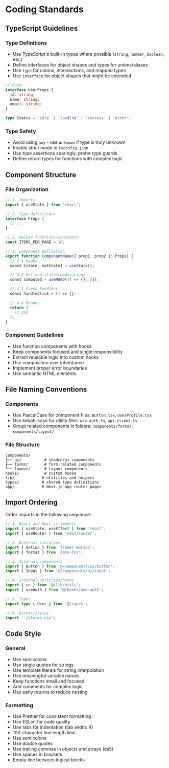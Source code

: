 # Coding Standards

## TypeScript Guidelines

### Type Definitions
- Use TypeScript's built-in types where possible (`string`, `number`, `boolean`, etc.)
- Define interfaces for object shapes and types for unions/aliases
- Use `type` for unions, intersections, and mapped types
- Use `interface` for object shapes that might be extended
```typescript
// Good
interface UserProps {
  id: string;
  name: string;
  email: string;
}

type Status = 'idle' | 'loading' | 'success' | 'error';
```

### Type Safety
- Avoid using `any` - use `unknown` if type is truly unknown
- Enable strict mode in `tsconfig.json`
- Use type assertions sparingly, prefer type guards
- Define return types for functions with complex logic

## Component Structure

### File Organization
```typescript
// 1. Imports
import { useState } from 'react';

// 2. Type definitions
interface Props {
  // ...
}

// 3. Helper functions/constants
const ITEMS_PER_PAGE = 10;

// 4. Component definition
export function ComponentName({ prop1, prop2 }: Props) {
  // 4.1 Hooks
  const [state, setState] = useState();

  // 4.2 Derived state/computations
  const computed = useMemo(() => {}, []);

  // 4.3 Event handlers
  const handleClick = () => {};

  // 4.4 Render
  return (
    // JSX
  );
}
```

### Component Guidelines
- Use function components with hooks
- Keep components focused and single-responsibility
- Extract reusable logic into custom hooks
- Use composition over inheritance
- Implement proper error boundaries
- Use semantic HTML elements

## File Naming Conventions

### Components
- Use PascalCase for component files: `Button.tsx`, `UserProfile.tsx`
- Use kebab-case for utility files: `use-auth.ts`, `api-client.ts`
- Group related components in folders: `components/forms/`, `components/layout/`

### File Structure
```
components/
├── ui/          # shadcn/ui components
├── forms/       # form-related components
└── layout/      # layout components
hooks/           # custom hooks
lib/            # utilities and helpers
types/          # shared type definitions
app/            # Next.js app router pages
```

## Import Ordering

Order imports in the following sequence:
```typescript
// 1. React and Next.js imports
import { useState, useEffect } from 'react';
import { useRouter } from 'next/router';

// 2. External libraries
import { motion } from 'framer-motion';
import { format } from 'date-fns';

// 3. Internal components
import { Button } from '@/components/ui/button';
import { Input } from '@/components/ui/input';

// 4. Internal utilities/hooks
import { cn } from '@/lib/utils';
import { useAuth } from '@/hooks/use-auth';

// 5. Types
import type { User } from '@/types';

// 6. Assets/styles
import './styles.css';
```

## Code Style

### General
- Use semicolons
- Use single quotes for strings
- Use template literals for string interpolation
- Use meaningful variable names
- Keep functions small and focused
- Add comments for complex logic
- Use early returns to reduce nesting

### Formatting
- Use Prettier for consistent formatting
- Use ESLint for code quality
- Use tabs for indentation (tab width: 4)
- 100-character line length limit
- Use semicolons
- Use double quotes
- Use trailing commas in objects and arrays (es5)
- Use spaces in brackets
- Empty line between logical blocks
